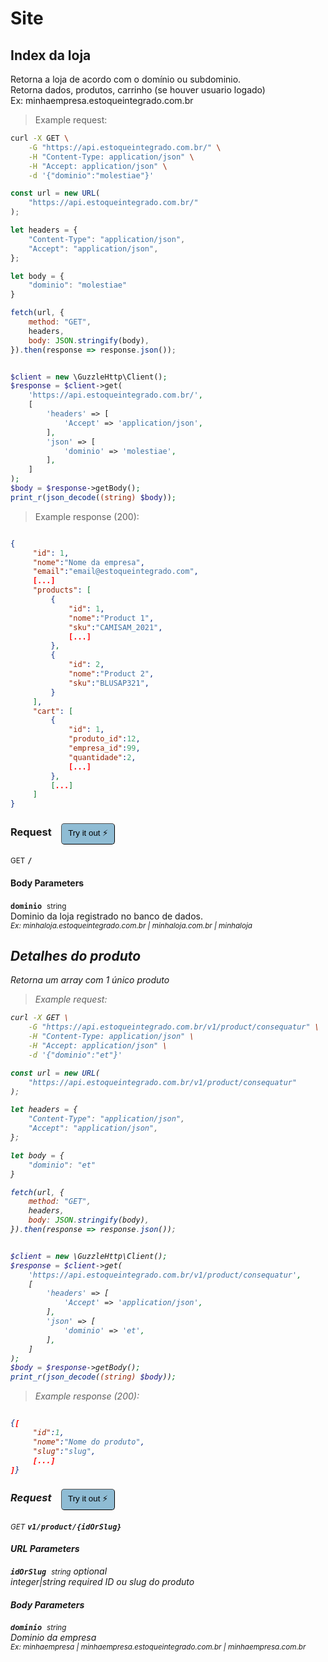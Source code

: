 # Site


## Index da loja


<aside>Retorna a loja de acordo com o domínio ou subdominio. <br>
Retorna dados, produtos, carrinho (se houver usuario logado) <br>
Ex: minhaempresa.estoqueintegrado.com.br
</aside>

> Example request:

```bash
curl -X GET \
    -G "https://api.estoqueintegrado.com.br/" \
    -H "Content-Type: application/json" \
    -H "Accept: application/json" \
    -d '{"dominio":"molestiae"}'

```

```javascript
const url = new URL(
    "https://api.estoqueintegrado.com.br/"
);

let headers = {
    "Content-Type": "application/json",
    "Accept": "application/json",
};

let body = {
    "dominio": "molestiae"
}

fetch(url, {
    method: "GET",
    headers,
    body: JSON.stringify(body),
}).then(response => response.json());
```

```php

$client = new \GuzzleHttp\Client();
$response = $client->get(
    'https://api.estoqueintegrado.com.br/',
    [
        'headers' => [
            'Accept' => 'application/json',
        ],
        'json' => [
            'dominio' => 'molestiae',
        ],
    ]
);
$body = $response->getBody();
print_r(json_decode((string) $body));
```


> Example response (200):

```json

{
     "id": 1,
     "nome":"Nome da empresa",
     "email":"email@estoqueintegrado.com",
     [...]
     "products": [
         {
             "id": 1,
             "nome":"Product 1",
             "sku":"CAMISAM_2021",
             [...]
         },
         {
             "id": 2,
             "nome":"Product 2",
             "sku":"BLUSAP321",
         }
     ],
     "cart": [
         {
             "id": 1,
             "produto_id":12,
             "empresa_id":99,
             "quantidade":2,
             [...]
         },
         [...]
     ]
}
```
<div id="execution-results-GET-" hidden>
    <blockquote>Received response<span id="execution-response-status-GET-"></span>:</blockquote>
    <pre class="json"><code id="execution-response-content-GET-"></code></pre>
</div>
<div id="execution-error-GET-" hidden>
    <blockquote>Request failed with error:</blockquote>
    <pre><code id="execution-error-message-GET-"></code></pre>
</div>
<form id="form-GET-" data-method="GET" data-path="/" data-authed="0" data-hasfiles="0" data-headers='{"Content-Type":"application\/json","Accept":"application\/json"}' onsubmit="event.preventDefault(); executeTryOut('GET-', this);">
<h3>
    Request&nbsp;&nbsp;&nbsp;
        <button type="button" style="background-color: #8fbcd4; padding: 5px 10px; border-radius: 5px; border-width: thin;" id="btn-tryout-GET-" onclick="tryItOut('GET-');">Try it out ⚡</button>
    <button type="button" style="background-color: #c97a7e; padding: 5px 10px; border-radius: 5px; border-width: thin;" id="btn-canceltryout-GET-" onclick="cancelTryOut('GET-');" hidden>Cancel</button>&nbsp;&nbsp;
    <button type="submit" style="background-color: #6ac174; padding: 5px 10px; border-radius: 5px; border-width: thin;" id="btn-executetryout-GET-" hidden>Send Request 💥</button>
    </h3>
<p>
<small class="badge badge-green">GET</small>
 <b><code>/</code></b>
</p>
<h4 class="fancy-heading-panel"><b>Body Parameters</b></h4>
<p>
<b><code>dominio</code></b>&nbsp;&nbsp;<small>string</small>  &nbsp;
<input type="text" name="dominio" data-endpoint="GET-" data-component="body" required  hidden>
<br>
Dominio da loja registrado no banco de dados. <br>
<i><small>Ex: minhaloja.estoqueintegrado.com.br | minhaloja.com.br | minhaloja</small></p>

</form>


## Detalhes do produto


Retorna um array com 1 único produto

> Example request:

```bash
curl -X GET \
    -G "https://api.estoqueintegrado.com.br/v1/product/consequatur" \
    -H "Content-Type: application/json" \
    -H "Accept: application/json" \
    -d '{"dominio":"et"}'

```

```javascript
const url = new URL(
    "https://api.estoqueintegrado.com.br/v1/product/consequatur"
);

let headers = {
    "Content-Type": "application/json",
    "Accept": "application/json",
};

let body = {
    "dominio": "et"
}

fetch(url, {
    method: "GET",
    headers,
    body: JSON.stringify(body),
}).then(response => response.json());
```

```php

$client = new \GuzzleHttp\Client();
$response = $client->get(
    'https://api.estoqueintegrado.com.br/v1/product/consequatur',
    [
        'headers' => [
            'Accept' => 'application/json',
        ],
        'json' => [
            'dominio' => 'et',
        ],
    ]
);
$body = $response->getBody();
print_r(json_decode((string) $body));
```


> Example response (200):

```json

{[
     "id":1,
     "nome":"Nome do produto",
     "slug":"slug",
     [...]
]}
```
<div id="execution-results-GETv1-product--idOrSlug-" hidden>
    <blockquote>Received response<span id="execution-response-status-GETv1-product--idOrSlug-"></span>:</blockquote>
    <pre class="json"><code id="execution-response-content-GETv1-product--idOrSlug-"></code></pre>
</div>
<div id="execution-error-GETv1-product--idOrSlug-" hidden>
    <blockquote>Request failed with error:</blockquote>
    <pre><code id="execution-error-message-GETv1-product--idOrSlug-"></code></pre>
</div>
<form id="form-GETv1-product--idOrSlug-" data-method="GET" data-path="v1/product/{idOrSlug}" data-authed="0" data-hasfiles="0" data-headers='{"Content-Type":"application\/json","Accept":"application\/json"}' onsubmit="event.preventDefault(); executeTryOut('GETv1-product--idOrSlug-', this);">
<h3>
    Request&nbsp;&nbsp;&nbsp;
        <button type="button" style="background-color: #8fbcd4; padding: 5px 10px; border-radius: 5px; border-width: thin;" id="btn-tryout-GETv1-product--idOrSlug-" onclick="tryItOut('GETv1-product--idOrSlug-');">Try it out ⚡</button>
    <button type="button" style="background-color: #c97a7e; padding: 5px 10px; border-radius: 5px; border-width: thin;" id="btn-canceltryout-GETv1-product--idOrSlug-" onclick="cancelTryOut('GETv1-product--idOrSlug-');" hidden>Cancel</button>&nbsp;&nbsp;
    <button type="submit" style="background-color: #6ac174; padding: 5px 10px; border-radius: 5px; border-width: thin;" id="btn-executetryout-GETv1-product--idOrSlug-" hidden>Send Request 💥</button>
    </h3>
<p>
<small class="badge badge-green">GET</small>
 <b><code>v1/product/{idOrSlug}</code></b>
</p>
<h4 class="fancy-heading-panel"><b>URL Parameters</b></h4>
<p>
<b><code>idOrSlug</code></b>&nbsp;&nbsp;<small>string</small>     <i>optional</i> &nbsp;
<input type="text" name="idOrSlug" data-endpoint="GETv1-product--idOrSlug-" data-component="url"  hidden>
<br>
integer|string required ID ou slug do produto</p>
<h4 class="fancy-heading-panel"><b>Body Parameters</b></h4>
<p>
<b><code>dominio</code></b>&nbsp;&nbsp;<small>string</small>  &nbsp;
<input type="text" name="dominio" data-endpoint="GETv1-product--idOrSlug-" data-component="body" required  hidden>
<br>
Dominio da empresa <br>
<i><small>Ex: minhaempresa | minhaempresa.estoqueintegrado.com.br | minhaempresa.com.br</i></small></p>

</form>



